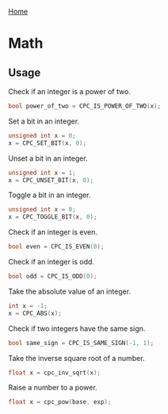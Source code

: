 [Home](https://milesbarr.github.io/cross-platform-c/)

# Math

## Usage

Check if an integer is a power of two.

```c
bool power_of_two = CPC_IS_POWER_OF_TWO(x);
```

Set a bit in an integer.

```c
unsigned int x = 0;
x = CPC_SET_BIT(x, 0);
```

Unset a bit in an integer.

```c
unsigned int x = 1;
x = CPC_UNSET_BIT(x, 0);
```

Toggle a bit in an integer.

```c
unsigned int x = 0;
x = CPC_TOGGLE_BIT(x, 0);
```

Check if an integer is even.

```c
bool even = CPC_IS_EVEN(0);
```

Check if an integer is odd.

```c
bool odd = CPC_IS_ODD(0);
```

Take the absolute value of an integer.

```c
int x = -1;
x = CPC_ABS(x);
```

Check if two integers have the same sign.

```c
bool same_sign = CPC_IS_SAME_SIGN(-1, 1);
```

Take the inverse square root of a number.

```c
float x = cpc_inv_sqrt(x);
```

Raise a number to a power.

```c
float x = cpc_pow(base, exp);
```
